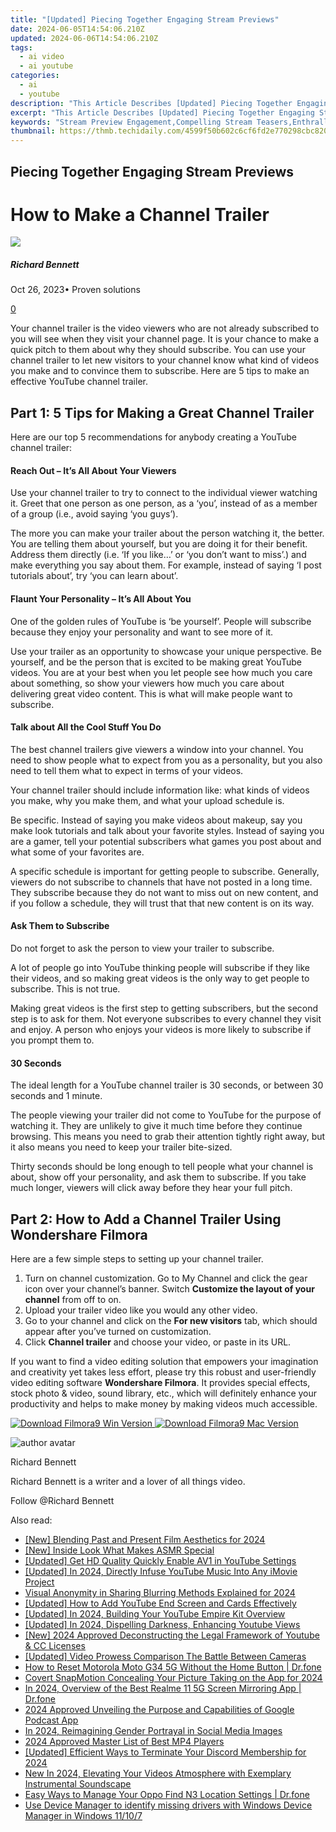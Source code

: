 ```yaml
---
title: "[Updated] Piecing Together Engaging Stream Previews"
date: 2024-06-05T14:54:06.210Z
updated: 2024-06-06T14:54:06.210Z
tags:
  - ai video
  - ai youtube
categories:
  - ai
  - youtube
description: "This Article Describes [Updated] Piecing Together Engaging Stream Previews"
excerpt: "This Article Describes [Updated] Piecing Together Engaging Stream Previews"
keywords: "Stream Preview Engagement,Compelling Stream Teasers,Enthralling Video Openings,Captivating Media Start,Fascinating Content Snaps,Intriguing Video Intros,Attractive Stream Glimpses,Engaging Stream Glimpse,Captivating Video Start,Interesting Preview Snips,Fascinating Opening Clip,Enthralling Teaser Vids,Intriguing Video Preface,Attractive First Views"
thumbnail: https://thmb.techidaily.com/4599f50b602c6cf6fd2e770298cbc820ac519a960550c4309b2e36a11fd875c9.jpg
---
```


## Piecing Together Engaging Stream Previews

# How to Make a Channel Trailer

![](https://images.wondershare.com/filmora/article-images/richard-bennett.jpg)

##### Richard Bennett

 Oct 26, 2023• Proven solutions

[0](#commentsBoxSeoTemplate)

Your channel trailer is the video viewers who are not already subscribed to you will see when they visit your channel page. It is your chance to make a quick pitch to them about why they should subscribe. You can use your channel trailer to let new visitors to your channel know what kind of videos you make and to convince them to subscribe. Here are 5 tips to make an effective YouTube channel trailer.

## Part 1: 5 Tips for Making a Great Channel Trailer

Here are our top 5 recommendations for anybody creating a YouTube channel trailer:

#### Reach Out – It’s All About Your Viewers

Use your channel trailer to try to connect to the individual viewer watching it. Greet that one person as one person, as a ‘you’, instead of as a member of a group (i.e., avoid saying ‘you guys’).

The more you can make your trailer about the person watching it, the better. You are telling them about yourself, but you are doing it for their benefit. Address them directly (i.e. ‘If you like…’ or ‘you don’t want to miss’.) and make everything you say about them. For example, instead of saying ‘I post tutorials about’, try ‘you can learn about’.

#### Flaunt Your Personality – It’s All About You

One of the golden rules of YouTube is ‘be yourself’. People will subscribe because they enjoy your personality and want to see more of it.

Use your trailer as an opportunity to showcase your unique perspective. Be yourself, and be the person that is excited to be making great YouTube videos. You are at your best when you let people see how much you care about something, so show your viewers how much you care about delivering great video content. This is what will make people want to subscribe.

#### Talk about All the Cool Stuff You Do

The best channel trailers give viewers a window into your channel. You need to show people what to expect from you as a personality, but you also need to tell them what to expect in terms of your videos.

Your channel trailer should include information like: what kinds of videos you make, why you make them, and what your upload schedule is.

Be specific. Instead of saying you make videos about makeup, say you make look tutorials and talk about your favorite styles. Instead of saying you are a gamer, tell your potential subscribers what games you post about and what some of your favorites are.

A specific schedule is important for getting people to subscribe. Generally, viewers do not subscribe to channels that have not posted in a long time. They subscribe because they do not want to miss out on new content, and if you follow a schedule, they will trust that that new content is on its way.

#### Ask Them to Subscribe

Do not forget to ask the person to view your trailer to subscribe.

A lot of people go into YouTube thinking people will subscribe if they like their videos, and so making great videos is the only way to get people to subscribe. This is not true.

Making great videos is the first step to getting subscribers, but the second step is to ask for them. Not everyone subscribes to every channel they visit and enjoy. A person who enjoys your videos is more likely to subscribe if you prompt them to.

#### 30 Seconds

The ideal length for a YouTube channel trailer is 30 seconds, or between 30 seconds and 1 minute.

The people viewing your trailer did not come to YouTube for the purpose of watching it. They are unlikely to give it much time before they continue browsing. This means you need to grab their attention tightly right away, but it also means you need to keep your trailer bite-sized.

Thirty seconds should be long enough to tell people what your channel is about, show off your personality, and ask them to subscribe. If you take much longer, viewers will click away before they hear your full pitch.

## Part 2: How to Add a Channel Trailer Using Wondershare Filmora

Here are a few simple steps to setting up your channel trailer.

1. Turn on channel customization. Go to My Channel and click the gear icon over your channel’s banner. Switch **Customize the layout of your channel** from off to on.
2. Upload your trailer video like you would any other video.
3. Go to your channel and click on the **For new visitors** tab, which should appear after you’ve turned on customization.
4. Click **Channel trailer** and choose your video, or paste in its URL.

If you want to find a video editing solution that empowers your imagination and creativity yet takes less effort, please try this robust and user-friendly video editing software **Wondershare Filmora**. It provides special effects, stock photo & video, sound library, etc., which will definitely enhance your productivity and helps to make money by making videos much accessible.

[![Download Filmora9 Win Version](https://images.wondershare.com/filmora/guide/download-btn-win.jpg) ](https://tools.techidaily.com/wondershare/filmora/download/) [![Download Filmora9 Mac Version](https://images.wondershare.com/filmora/guide/download-btn-mac.jpg) ](https://tools.techidaily.com/wondershare/filmora/download/)

![author avatar](https://images.wondershare.com/filmora/article-images/richard-bennett.jpg)

Richard Bennett

Richard Bennett is a writer and a lover of all things video.

Follow @Richard Bennett

<span class="atpl-alsoreadstyle">Also read:</span>
<div><ul>
<li><a href="https://facebook-video-share.techidaily.com/new-blending-past-and-present-film-aesthetics-for-2024/"><u>[New] Blending Past and Present Film Aesthetics for 2024</u></a></li>
<li><a href="https://facebook-video-share.techidaily.com/new-inside-look-what-makes-asmr-special/"><u>[New] Inside Look  What Makes ASMR Special</u></a></li>
<li><a href="https://facebook-video-share.techidaily.com/updated-get-hd-quality-quickly-enable-av1-in-youtube-settings/"><u>[Updated] Get HD Quality Quickly  Enable AV1 in YouTube Settings</u></a></li>
<li><a href="https://facebook-video-share.techidaily.com/updated-in-2024-directly-infuse-youtube-music-into-any-imovie-project/"><u>[Updated] In 2024, Directly Infuse YouTube Music Into Any iMovie Project</u></a></li>
<li><a href="https://facebook-video-share.techidaily.com/visual-anonymity-in-sharing-blurring-methods-explained-for-2024/"><u>Visual Anonymity in Sharing  Blurring Methods Explained for 2024</u></a></li>
<li><a href="https://facebook-video-share.techidaily.com/updated-how-to-add-youtube-end-screen-and-cards-effectively/"><u>[Updated] How to Add YouTube End Screen and Cards Effectively</u></a></li>
<li><a href="https://facebook-video-share.techidaily.com/updated-in-2024-building-your-youtube-empire-kit-overview/"><u>[Updated] In 2024, Building Your YouTube Empire  Kit Overview</u></a></li>
<li><a href="https://facebook-video-share.techidaily.com/updated-in-2024-dispelling-darkness-enhancing-youtube-views/"><u>[Updated] In 2024, Dispelling Darkness, Enhancing Youtube Views</u></a></li>
<li><a href="https://facebook-video-share.techidaily.com/new-2024-approved-deconstructing-the-legal-framework-of-youtube-and-cc-licenses/"><u>[New] 2024 Approved  Deconstructing the Legal Framework of Youtube & CC Licenses</u></a></li>
<li><a href="https://facebook-video-share.techidaily.com/updated-video-prowess-comparison-the-battle-between-cameras/"><u>[Updated] Video Prowess Comparison  The Battle Between Cameras</u></a></li>
<li><a href="https://techidaily.com/how-to-reset-motorola-moto-g34-5g-without-the-home-button-drfone-by-drfone-reset-android-reset-android/"><u>How to Reset Motorola Moto G34 5G Without the Home Button | Dr.fone</u></a></li>
<li><a href="https://snapchat-videos.techidaily.com/covert-snapmotion-concealing-your-picture-taking-on-the-app-for-2024/"><u>Covert SnapMotion  Concealing Your Picture Taking on the App for 2024</u></a></li>
<li><a href="https://screen-mirror.techidaily.com/in-2024-overview-of-the-best-realme-11-5g-screen-mirroring-app-drfone-by-drfone-android/"><u>In 2024, Overview of the Best Realme 11 5G Screen Mirroring App | Dr.fone</u></a></li>
<li><a href="https://voice-adjusting.techidaily.com/2024-approved-unveiling-the-purpose-and-capabilities-of-google-podcast-app/"><u>2024 Approved Unveiling the Purpose and Capabilities of Google Podcast App</u></a></li>
<li><a href="https://instagram-video-files.techidaily.com/in-2024-reimagining-gender-portrayal-in-social-media-images/"><u>In 2024, Reimagining Gender Portrayal in Social Media Images</u></a></li>
<li><a href="https://extra-approaches.techidaily.com/2024-approved-master-list-of-best-mp4-players/"><u>2024 Approved  Master List of Best MP4 Players</u></a></li>
<li><a href="https://discord-videos.techidaily.com/updated-efficient-ways-to-terminate-your-discord-membership-for-2024/"><u>[Updated] Efficient Ways to Terminate Your Discord Membership for 2024</u></a></li>
<li><a href="https://audio-editing.techidaily.com/new-in-2024-elevating-your-videos-atmosphere-with-exemplary-instrumental-soundscape/"><u>New In 2024, Elevating Your Videos Atmosphere with Exemplary Instrumental Soundscape</u></a></li>
<li><a href="https://android-location.techidaily.com/easy-ways-to-manage-your-oppo-find-n3-location-settings-drfone-by-drfone-virtual/"><u>Easy Ways to Manage Your Oppo Find N3 Location Settings | Dr.fone</u></a></li>
<li><a href="https://techidaily.com/use-device-manager-to-identify-missing-drivers-with-windows-device-manager-in-windows-11107-by-drivereasy-guide/"><u>Use Device Manager to identify missing drivers with Windows Device Manager in Windows 11/10/7</u></a></li>
</ul></div>

<ins class="adsbygoogle"
      style="display:block"
      data-ad-client="ca-pub-7571918770474297"
      data-ad-slot="8358498916"
      data-ad-format="auto"
      data-full-width-responsive="true"></ins>